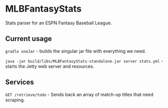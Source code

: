 MLBFantasyStats
===============

Stats parser for an ESPN Fantasy Baseball League.

Current usage
-------------

`gradle oneJar` - builds the singular jar file with everything we need.

`java -jar build/libs/MLBFantasyStats-standalone.jar server stats.yml` - starts the Jetty web server and resources.

Services
--------

`GET /retrieve/todo` - Sends back an array of match-up titles that need scraping.